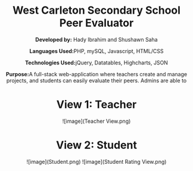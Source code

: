 <center><h1>West Carleton Secondary School Peer Evaluator</h1><center<hr>
  
<p><b>Developed by:</b> Hady Ibrahim and Shushawn Saha</p>
<p><b>Languages Used:</b>PHP, mySQL, Javascript, HTML/CSS</p>
<p><b>Technologies Used:</b>jQuery, Datatables, Highcharts, JSON</p>
<p><b>Purpose:</b>A full-stack web-application where teachers create and manage projects, and students can easily evaluate their peers. Admins are able to </p>
  
  <h1>View 1: Teacher</h1>
  ![image](Teacher View.png)

  
  <h1>View 2: Student</h1>
  ![image](Student.png)
  ![image](Student Rating View.png)

